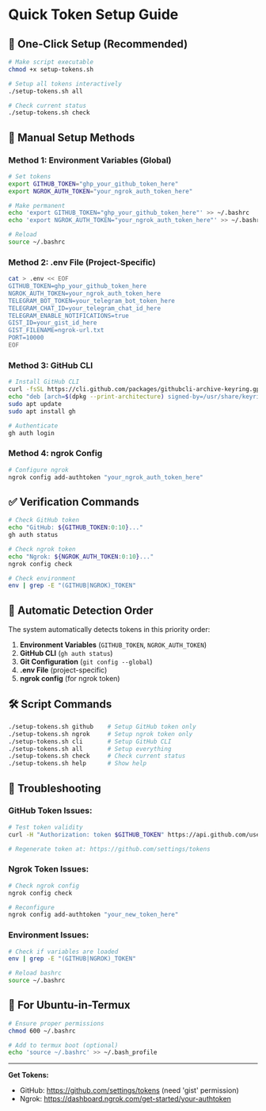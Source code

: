 # Quick Token Setup Guide

## 🚀 One-Click Setup (Recommended)

```bash
# Make script executable
chmod +x setup-tokens.sh

# Setup all tokens interactively
./setup-tokens.sh all

# Check current status
./setup-tokens.sh check
```

## 🔑 Manual Setup Methods

### Method 1: Environment Variables (Global)

```bash
# Set tokens
export GITHUB_TOKEN="ghp_your_github_token_here"
export NGROK_AUTH_TOKEN="your_ngrok_auth_token_here"

# Make permanent
echo 'export GITHUB_TOKEN="ghp_your_github_token_here"' >> ~/.bashrc
echo 'export NGROK_AUTH_TOKEN="your_ngrok_auth_token_here"' >> ~/.bashrc

# Reload
source ~/.bashrc
```

### Method 2: .env File (Project-Specific)

```bash
cat > .env << EOF
GITHUB_TOKEN=ghp_your_github_token_here
NGROK_AUTH_TOKEN=your_ngrok_auth_token_here
TELEGRAM_BOT_TOKEN=your_telegram_bot_token_here
TELEGRAM_CHAT_ID=your_telegram_chat_id_here
TELEGRAM_ENABLE_NOTIFICATIONS=true
GIST_ID=your_gist_id_here
GIST_FILENAME=ngrok-url.txt
PORT=10000
EOF
```

### Method 3: GitHub CLI

```bash
# Install GitHub CLI
curl -fsSL https://cli.github.com/packages/githubcli-archive-keyring.gpg | sudo dd of=/usr/share/keyrings/githubcli-archive-keyring.gpg
echo "deb [arch=$(dpkg --print-architecture) signed-by=/usr/share/keyrings/githubcli-archive-keyring.gpg] https://cli.github.com/packages stable main" | sudo tee /etc/apt/sources.list.d/github-cli.list > /dev/null
sudo apt update
sudo apt install gh

# Authenticate
gh auth login
```

### Method 4: ngrok Config

```bash
# Configure ngrok
ngrok config add-authtoken "your_ngrok_auth_token_here"
```

## ✅ Verification Commands

```bash
# Check GitHub token
echo "GitHub: ${GITHUB_TOKEN:0:10}..."
gh auth status

# Check ngrok token
echo "Ngrok: ${NGROK_AUTH_TOKEN:0:10}..."
ngrok config check

# Check environment
env | grep -E "(GITHUB|NGROK)_TOKEN"
```

## 🔄 Automatic Detection Order

The system automatically detects tokens in this priority order:

1. **Environment Variables** (`GITHUB_TOKEN`, `NGROK_AUTH_TOKEN`)
2. **GitHub CLI** (`gh auth status`)
3. **Git Configuration** (`git config --global`)
4. **.env File** (project-specific)
5. **ngrok config** (for ngrok token)

## 🛠️ Script Commands

```bash
./setup-tokens.sh github    # Setup GitHub token only
./setup-tokens.sh ngrok     # Setup ngrok token only
./setup-tokens.sh cli       # Setup GitHub CLI
./setup-tokens.sh all       # Setup everything
./setup-tokens.sh check     # Check current status
./setup-tokens.sh help      # Show help
```

## 🚨 Troubleshooting

### GitHub Token Issues:
```bash
# Test token validity
curl -H "Authorization: token $GITHUB_TOKEN" https://api.github.com/user

# Regenerate token at: https://github.com/settings/tokens
```

### Ngrok Token Issues:
```bash
# Check ngrok config
ngrok config check

# Reconfigure
ngrok config add-authtoken "your_new_token_here"
```

### Environment Issues:
```bash
# Check if variables are loaded
env | grep -E "(GITHUB|NGROK)_TOKEN"

# Reload bashrc
source ~/.bashrc
```

## 📱 For Ubuntu-in-Termux

```bash
# Ensure proper permissions
chmod 600 ~/.bashrc

# Add to termux boot (optional)
echo 'source ~/.bashrc' >> ~/.bash_profile
```

---

**Get Tokens:**
- GitHub: https://github.com/settings/tokens (need 'gist' permission)
- Ngrok: https://dashboard.ngrok.com/get-started/your-authtoken 